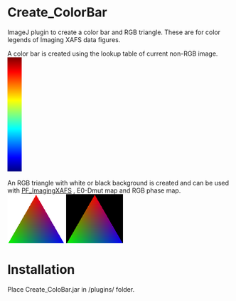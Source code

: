 # Create_ColorBar
ImageJ plugin to create a color bar and RGB triangle. These are for color legends of Imaging XAFS data figures.

A color bar is created using the lookup table of current non-RGB image.  
![ColorBar_Untitled.png](examples/ColorBar_Untitled.png)

An RGB triangle with white or black background is created and can be used with 
[PF_ImagingXAFS](https://github.com/yasuotake1/Create_ColorBar "yasuotake1/Create_ColorBar: ImageJ plugin for Imaging XAFS data analysis at KEK-PF BL-15A1 and PF-AR NW2A.")
, E0-Dmut map and RGB phase map.  
![RGBTriagle_white.png](examples/RGBTriangle_white.png) ![RGBTriagle_black.png](examples/RGBTriangle_black.png)

# Installation
Place Create_ColoBar.jar in /plugins/ folder.

